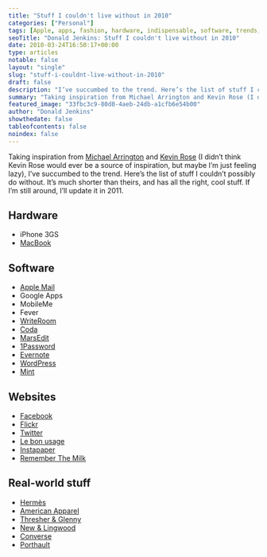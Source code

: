 ```yaml
---
title: "Stuff I couldn't live without in 2010"
categories: ["Personal"]
tags: [Apple, apps, fashion, hardware, indispensable, software, trends, web]
seoTitle: "Donald Jenkins: Stuff I couldn't live without in 2010"
date: 2010-03-24T16:50:17+00:00
type: articles
notable: false
layout: "single"
slug: "stuff-i-couldnt-live-without-in-2010"
draft: false
description: "I’ve succumbed to the trend. Here’s the list of stuff I couldn’t possibly do without."
summary: "Taking inspiration from Michael Arrington and Kevin Rose (I didn’t think Kevin Rose would ever be a source of inspiration, but maybe I’m just feeling lazy), I’ve succumbed to the trend. Here’s the list of stuff I couldn’t possibly do without. It’s much shorter than theirs, and has all the right, cool stuff. If I’m still around, I’ll update it in 2011."
featured_image: "33fbc3c9-80d8-4aeb-24db-a1cfb6e54b00"
author: "Donald Jenkins"
showthedate: false
tableofcontents: false
noindex: false
---
```


Taking inspiration from [Michael Arrington](https://techcrunch.com/2009/01/04/2009-products-i-cant-live-without/ "Michael Arrington 2009 list of supposedly indispensable stuff") and [Kevin Rose](https://kevinrose.com/post/466122892 "Kevin Rose list of supposedly indispensable stuff") (I didn’t think Kevin Rose would ever be a source of inspiration, but maybe I’m just feeling lazy), I’ve succumbed to the trend. Here’s the list of stuff I couldn’t possibly do without. It’s much shorter than theirs, and has all the right, cool stuff. If I’m still around, I’ll update it in 2011.

## Hardware

- iPhone 3GS
- [MacBook](https://www.apple.com/macbookpro/ "MacBook Pro family")

## Software

- [Apple Mail](<https://en.wikipedia.org/wiki/Mail_(application)> "Apple Mail")
- Google Apps
- MobileMe
- Fever
- [WriteRoom](https://www.hogbaysoftware.com/products/writeroom "Why I like distraction-free writing")
- [Coda](https://www.panic.com/coda/ "One-window development for Mac OSX")
- [MarsEdit](https://www.red-sweater.com/marsedit/ "The cleverest desktop blogging application")
- [1Password](https://1password.com "Keeping my passwords safe")
- [Evernote](https://www.evernote.com/ "My second brain")
- [WordPress](https://wordpress.org/ "The world's best blogging software")
- [Mint](https://haveamint.com "Mint")

## Websites

- [Facebook](https://www.facebook.com/ "Every day")
- [Flickr](https://flickr.com/photos/astorg "My Flickr")
- [Twitter](https://twitter.com/donaldjenkins "My Twitter")
- [Le bon usage](https://www.grevisse.fr/etudiants-professionnels/le-bon-usage-electronique "Le bon usage")
- [Instapaper](https://www.instapaper.com/u "Instapaper")
- [Remember The Milk](https://rememberthemilk.com "Remember The Milk")

## Real-world stuff

- [Hermès](https://web.archive.org/web/20221109090525/https://www.hermes.com/us/en/ "Only the pre-1988 leather and silk stuff")
- [American Apparel](https://americanapparel.com)
- [Thresher &amp; Glenny](https://www.thresherandglenny.com/ "Have cut my suits like, well, for ever")
- [New &amp; Lingwood](https://www.newandlingwood.com/ "More like a Home from home")
- [Converse](https://web.archive.org/web/20190521204648/https://www.converse.com/ "Since 2002, as far as I'm concerned")
- [Porthault](https://www.dporthault.fr/ "Porthault linen")
